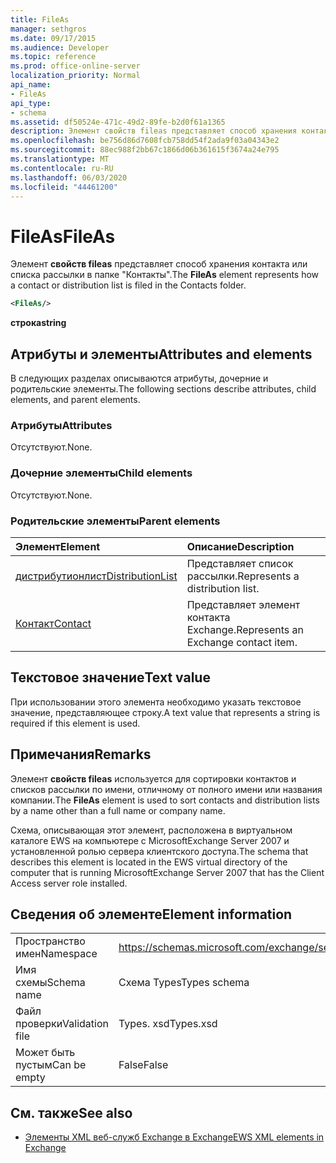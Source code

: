 ```yaml
---
title: FileAs
manager: sethgros
ms.date: 09/17/2015
ms.audience: Developer
ms.topic: reference
ms.prod: office-online-server
localization_priority: Normal
api_name:
- FileAs
api_type:
- schema
ms.assetid: df50524e-471c-49d2-89fe-b2d0f61a1365
description: Элемент свойств fileas представляет способ хранения контакта или списка рассылки в папке "Контакты".
ms.openlocfilehash: be756d86d7608fcb758dd54f2ada9f03a04343e2
ms.sourcegitcommit: 88ec988f2bb67c1866d06b361615f3674a24e795
ms.translationtype: MT
ms.contentlocale: ru-RU
ms.lasthandoff: 06/03/2020
ms.locfileid: "44461200"
---
```

# <a name="fileas"></a><span data-ttu-id="5f352-103">FileAs</span><span class="sxs-lookup"><span data-stu-id="5f352-103">FileAs</span></span>

<span data-ttu-id="5f352-104">Элемент **свойств fileas** представляет способ хранения контакта или списка рассылки в папке "Контакты".</span><span class="sxs-lookup"><span data-stu-id="5f352-104">The **FileAs** element represents how a contact or distribution list is filed in the Contacts folder.</span></span> 
  
```xml
<FileAs/>
```

 <span data-ttu-id="5f352-105">**строка**</span><span class="sxs-lookup"><span data-stu-id="5f352-105">**string**</span></span>
## <a name="attributes-and-elements"></a><span data-ttu-id="5f352-106">Атрибуты и элементы</span><span class="sxs-lookup"><span data-stu-id="5f352-106">Attributes and elements</span></span>

<span data-ttu-id="5f352-107">В следующих разделах описываются атрибуты, дочерние и родительские элементы.</span><span class="sxs-lookup"><span data-stu-id="5f352-107">The following sections describe attributes, child elements, and parent elements.</span></span>
  
### <a name="attributes"></a><span data-ttu-id="5f352-108">Атрибуты</span><span class="sxs-lookup"><span data-stu-id="5f352-108">Attributes</span></span>

<span data-ttu-id="5f352-109">Отсутствуют.</span><span class="sxs-lookup"><span data-stu-id="5f352-109">None.</span></span>
  
### <a name="child-elements"></a><span data-ttu-id="5f352-110">Дочерние элементы</span><span class="sxs-lookup"><span data-stu-id="5f352-110">Child elements</span></span>

<span data-ttu-id="5f352-111">Отсутствуют.</span><span class="sxs-lookup"><span data-stu-id="5f352-111">None.</span></span>
  
### <a name="parent-elements"></a><span data-ttu-id="5f352-112">Родительские элементы</span><span class="sxs-lookup"><span data-stu-id="5f352-112">Parent elements</span></span>

|<span data-ttu-id="5f352-113">**Элемент**</span><span class="sxs-lookup"><span data-stu-id="5f352-113">**Element**</span></span>|<span data-ttu-id="5f352-114">**Описание**</span><span class="sxs-lookup"><span data-stu-id="5f352-114">**Description**</span></span>|
|:-----|:-----|
|[<span data-ttu-id="5f352-115">дистрибутионлист</span><span class="sxs-lookup"><span data-stu-id="5f352-115">DistributionList</span></span>](distributionlist.md) <br/> |<span data-ttu-id="5f352-116">Представляет список рассылки.</span><span class="sxs-lookup"><span data-stu-id="5f352-116">Represents a distribution list.</span></span>  <br/> |
|[<span data-ttu-id="5f352-117">Контакт</span><span class="sxs-lookup"><span data-stu-id="5f352-117">Contact</span></span>](contact.md) <br/> |<span data-ttu-id="5f352-118">Представляет элемент контакта Exchange.</span><span class="sxs-lookup"><span data-stu-id="5f352-118">Represents an Exchange contact item.</span></span>  <br/> |
   
## <a name="text-value"></a><span data-ttu-id="5f352-119">Текстовое значение</span><span class="sxs-lookup"><span data-stu-id="5f352-119">Text value</span></span>

<span data-ttu-id="5f352-120">При использовании этого элемента необходимо указать текстовое значение, представляющее строку.</span><span class="sxs-lookup"><span data-stu-id="5f352-120">A text value that represents a string is required if this element is used.</span></span>
  
## <a name="remarks"></a><span data-ttu-id="5f352-121">Примечания</span><span class="sxs-lookup"><span data-stu-id="5f352-121">Remarks</span></span>

<span data-ttu-id="5f352-122">Элемент **свойств fileas** используется для сортировки контактов и списков рассылки по имени, отличному от полного имени или названия компании.</span><span class="sxs-lookup"><span data-stu-id="5f352-122">The **FileAs** element is used to sort contacts and distribution lists by a name other than a full name or company name.</span></span> 
  
<span data-ttu-id="5f352-123">Схема, описывающая этот элемент, расположена в виртуальном каталоге EWS на компьютере с MicrosoftExchange Server 2007 и установленной ролью сервера клиентского доступа.</span><span class="sxs-lookup"><span data-stu-id="5f352-123">The schema that describes this element is located in the EWS virtual directory of the computer that is running MicrosoftExchange Server 2007 that has the Client Access server role installed.</span></span>
  
## <a name="element-information"></a><span data-ttu-id="5f352-124">Сведения об элементе</span><span class="sxs-lookup"><span data-stu-id="5f352-124">Element information</span></span>

|||
|:-----|:-----|
|<span data-ttu-id="5f352-125">Пространство имен</span><span class="sxs-lookup"><span data-stu-id="5f352-125">Namespace</span></span>  <br/> |https://schemas.microsoft.com/exchange/services/2006/types  <br/> |
|<span data-ttu-id="5f352-126">Имя схемы</span><span class="sxs-lookup"><span data-stu-id="5f352-126">Schema name</span></span>  <br/> |<span data-ttu-id="5f352-127">Схема Types</span><span class="sxs-lookup"><span data-stu-id="5f352-127">Types schema</span></span>  <br/> |
|<span data-ttu-id="5f352-128">Файл проверки</span><span class="sxs-lookup"><span data-stu-id="5f352-128">Validation file</span></span>  <br/> |<span data-ttu-id="5f352-129">Types. xsd</span><span class="sxs-lookup"><span data-stu-id="5f352-129">Types.xsd</span></span>  <br/> |
|<span data-ttu-id="5f352-130">Может быть пустым</span><span class="sxs-lookup"><span data-stu-id="5f352-130">Can be empty</span></span>  <br/> |<span data-ttu-id="5f352-131">False</span><span class="sxs-lookup"><span data-stu-id="5f352-131">False</span></span>  <br/> |
   
## <a name="see-also"></a><span data-ttu-id="5f352-132">См. также</span><span class="sxs-lookup"><span data-stu-id="5f352-132">See also</span></span>



- [<span data-ttu-id="5f352-133">Элементы XML веб-служб Exchange в Exchange</span><span class="sxs-lookup"><span data-stu-id="5f352-133">EWS XML elements in Exchange</span></span>](ews-xml-elements-in-exchange.md)

